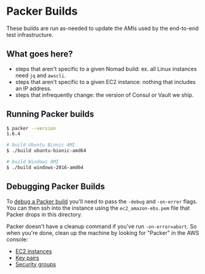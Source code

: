 # Packer Builds

These builds are run as-needed to update the AMIs used by the end-to-end test infrastructure.


## What goes here?

* steps that aren't specific to a given Nomad build: ex. all Linux instances need `jq` and `awscli`.
* steps that aren't specific to a given EC2 instance: nothing that includes an IP address.
* steps that infrequently change: the version of Consul or Vault we ship.


## Running Packer builds

```sh
$ packer --version
1.6.4

# build Ubuntu Bionic AMI
$ ./build ubuntu-bionic-amd64

# build Windows AMI
$ ./build windows-2016-amd64
```

## Debugging Packer Builds

To [debug a Packer build](https://www.packer.io/docs/other/debugging.html)
you'll need to pass the `-debug` and `-on-error` flags. You can then ssh into
the instance using the `ec2_amazon-ebs.pem` file that Packer drops in this
directory.

Packer doesn't have a cleanup command if you've run `-on-error=abort`. So when
you're done, clean up the machine by looking for "Packer" in the AWS console:
* [EC2 instances](https://console.aws.amazon.com/ec2/home?region=us-east-1#Instances:search=Packer;sort=tag:Name)
* [Key pairs](https://console.aws.amazon.com/ec2/v2/home?region=us-east-1#KeyPairs:search=packer;sort=keyName)
* [Security groups](https://console.aws.amazon.com/ec2/v2/home?region=us-east-1#SecurityGroups:search=packer;sort=groupName)
